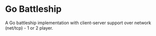 # Go Battleship

A Go battleship implementation with client-server support over network (net/tcp) - 1 or 2 player.
